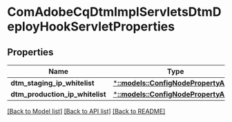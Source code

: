 # ComAdobeCqDtmImplServletsDtmDeployHookServletProperties

## Properties
Name | Type | Description | Notes
------------ | ------------- | ------------- | -------------
**dtm_staging_ip_whitelist** | [***::models::ConfigNodePropertyArray**](configNodePropertyArray.md) |  | [optional] 
**dtm_production_ip_whitelist** | [***::models::ConfigNodePropertyArray**](configNodePropertyArray.md) |  | [optional] 

[[Back to Model list]](../README.md#documentation-for-models) [[Back to API list]](../README.md#documentation-for-api-endpoints) [[Back to README]](../README.md)


